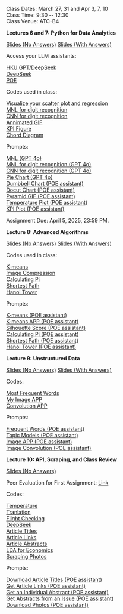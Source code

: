 Class Dates: March 27, 31 and Apr 3, 7, 10     
Class Time: 9:30 -- 12:30    
Class Venue: ATC-B4      

            
**Lectures 6 and 7: Python for Data Analytics**       

[Slides (No Answers)](https://ximarketing.github.io/class/Python/67-pre.pdf) [Slides (With Answers)](https://ximarketing.github.io/class/Python/67.pdf)           

Access your LLM assistants: 

[HKU GPT/DeepSeek](https://chatgpt.hku.hk/home)        
[DeepSeek](https://www.deepseek.com/)        
[POE](https://poe.com/)       

Codes used in class:     

[Visualize your scatter plot and regression](https://ximarketing.github.io/class/Python/regressionvisualizationAPP.txt)       
[MNL for digit recognition](https://ximarketing.github.io/class/Python/MNIST_MNL_train_and_APP.txt)       
[CNN for digit recognition](https://ximarketing.github.io/class/Python/MNIST_ANN_train_and_APP.txt)       
[Annimated GIF](https://ximarketing.github.io/class/Python/annimatedGIF.txt)          
[KPI Figure](https://ximarketing.github.io/class/Python/KPIfigure.txt)        
[Chord Diagram](https://ximarketing.github.io/class/Python/ChordDiagram.txt)       

Prompts:       
                   
[MNL (GPT 4o)](https://ximarketing.github.io/class/Python/MNLprompt.pdf)             
[MNL for digit recognition (GPT 4o)](https://ximarketing.github.io/class/Python/MNLdigit.pdf)             
[CNN for digit recognition (GPT 4o)](https://ximarketing.github.io/class/Python/CNNprompt.pdf)            
[Pie Chart (GPT 4o)](https://ximarketing.github.io/class/Python/piechartprompt.pdf)            
[Dumbbell Chart (POE assistant)](https://poe.com/s/Ao1Y9JI8ZjEyGhsHIvxe)        
[Docut Chart (POE assistant)](https://poe.com/s/7UYRSeXsPuJ8M38K24yS)       
[Pyramid GIF (POE assistant)](https://poe.com/s/0P06Fx21l9pHIsyV8LAz)       
[Temperature Plot (POE assistant)](https://poe.com/s/7L1Cy6y2we8H2S6gy6x5)       
[KPI Plot (POE assistant)](https://poe.com/s/fo78eeSGwHmbnWkUqZr0)         

Assignment Due: April 5, 2025, 23:59 PM.         

**Lecture 8: Advanced Algorithms**         
          
[Slides (No Answers)](https://ximarketing.github.io/class/Python/8-pre.pdf) [Slides (With Answers)](https://ximarketing.github.io/class/Python/8-pre.pdf)             
          
Codes used in class:     

[K-means](https://ximarketing.github.io/class/Python/kmeansAPP.txt)        
[Image Compression](https://ximarketing.github.io/class/Python/image_compression.txt)       
[Calculating Pi](https://ximarketing.github.io/class/Python/picode.txt)        
[Shortest Path](https://ximarketing.github.io/class/Python/dynamicprogrammingAPP.txt)        
[Hanoi Tower](https://ximarketing.github.io/class/Python/hanoi.txt)        

Prompts:

[K-means (POE assistant)](https://poe.com/s/Pi7O0ZZB1f0B8rDxQI21)       
[K-means APP (POE assistant)](https://poe.com/s/4sWUvc2IEtgRNvvGgCbE)        
[Silhouette Score (POE assistant)](https://poe.com/s/oah3vaVvb1KV883Gdo51)        
[Calculating Pi (POE assistant)](https://poe.com/s/5ZT01uSKXTffilSOTfTc)            
[Shortest Path (POE assistant)](https://poe.com/s/2pKO4xkTRDjL9KdFS90d)        
[Hanoi Tower (POE assistant)](https://poe.com/s/HBoPP3oTzsxHw6JXbYEv)          
        
**Lecture 9: Unstructured Data**      

[Slides (No Answers)](https://ximarketing.github.io/class/Python/9-pre.pdf) [Slides (With Answers)](https://ximarketing.github.io/class/Python/9.pdf)                

Codes:      

[Most Frequent Words](https://ximarketing.github.io/class/Python/frequent.txt)        
[My Image APP](https://ximarketing.github.io/class/Python/imageapp.txt)        
[Convolution APP](https://ximarketing.github.io/class/Python/kernel.txt)        

Prompts:       

[Frequent Words (POE assistant)](https://poe.com/s/URH7Mn4QLG30cCndISPJ)          
[Topic Models (POE assistant)](https://poe.com/s/9VRVTFtQnDXidpjITl2m)         
[Image APP (POE assistant)](https://poe.com/s/6Qrv73TCVWnrlOPyoKEU)        
[Image Convolution (POE assistant)](https://poe.com/s/OacIeAi27axBxeN3L3nb)            

        
**Lecture 10: API, Scraping, and Class Review**            

[Slides (No Answers)](https://ximarketing.github.io/class/Python/10-pre.pdf)     

Peer Evaluation for First Assignment:  [Link](https://hku.au1.qualtrics.com/jfe/form/SV_9HL4DaZ22XEKiRE)         
 
Codes:        

[Temperature](https://ximarketing.github.io/class/Python/temperatureAPP.txt)        
[Tranlation](https://ximarketing.github.io/class/Python/translate.txt)        
[Flight Checking](https://ximarketing.github.io/class/Python/flightAPP.txt)        
[DeepSeek](https://ximarketing.github.io/class/Python/deepseek.txt)         
[Article Titles](https://ximarketing.github.io/class/Python/scrapetitles.txt)         
[Article Links](https://ximarketing.github.io/class/Python/scrapelinks.txt)         
[Article Abstracts](https://ximarketing.github.io/class/Python/scrapeabstracts.txt)     
[LDA for Economics](https://ximarketing.github.io/class/Python/LDA_AER.txt)         
[Scraping Photos](https://ximarketing.github.io/class/Python/scrapephotos.txt)         

Prompts:      

[Download Article Titles (POE assistant)](https://poe.com/s/3FkHqze7VIye7lpjHYtf)        
[Get Article Links (POE assistant)](https://poe.com/s/mITVTqa9oXJOdNMLo2qU)         
[Get an Individual Abstract (POE assistant)](https://poe.com/s/PPjWya3Q2V1wJYPSQjXU)        
[Get Abstracts from an Issue (POE assistant)](https://poe.com/s/q6p6EC0LR1X1UmI06IIP)        
[Download Photos (POE assistant)](https://poe.com/s/FTXkI3nLX6Cwj08P2jsJ)        



